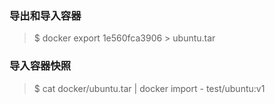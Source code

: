 ### 导出和导入容器
> $ docker export 1e560fca3906 > ubuntu.tar
### 导入容器快照
> $ cat docker/ubuntu.tar | docker import - test/ubuntu:v1
